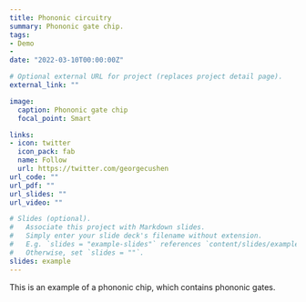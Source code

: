 ```yaml
---
title: Phononic circuitry
summary: Phononic gate chip.
tags: 
- Demo
- 
date: "2022-03-10T00:00:00Z"

# Optional external URL for project (replaces project detail page).
external_link: ""

image:
  caption: Phononic gate chip 
  focal_point: Smart

links:
- icon: twitter
  icon_pack: fab
  name: Follow
  url: https://twitter.com/georgecushen
url_code: ""
url_pdf: ""
url_slides: ""
url_video: ""

# Slides (optional).
#   Associate this project with Markdown slides.
#   Simply enter your slide deck's filename without extension.
#   E.g. `slides = "example-slides"` references `content/slides/example-slides.md`.
#   Otherwise, set `slides = ""`.
slides: example
---
```


This is an example of a phononic chip, which contains phononic gates.
